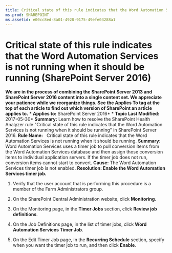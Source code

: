 ```yaml
---
title: Critical state of this rule indicates that the Word Automation Services is not running when it should be running (SharePoint Server 2016)
ms.prod: SHAREPOINT
ms.assetid: e00cc8ed-8a01-4928-9175-49efe03288a1
---
```



# Critical state of this rule indicates that the Word Automation Services is not running when it should be running (SharePoint Server 2016)
 **We are in the process of combining the SharePoint Server 2013 and SharePoint Server 2016 content into a single content set. We appreciate your patience while we reorganize things. See the Applies To tag at the top of each article to find out which version of SharePoint an article applies to.** * **Applies to:** SharePoint Server 2016*  * **Topic Last Modified:** 2017-05-30* **Summary:** Learn how to resolve the SharePoint Health Analyzer rule "Critical state of this rule indicates that the Word Automation Services is not running when it should be running" in SharePoint Server 2016. **Rule Name:**   Critical state of this rule indicates that the Word Automation Services is not running when it should be running. **Summary:** Word Automation Services uses a timer job to pull conversion items from the Word Automation Services database and then assign those conversion items to individual application servers. If the timer job does not run, conversion items cannot start to convert. **Cause:** The Word Automation Services timer job is not enabled. **Resolution: Enable the Word Automation Services timer job.**
1. Verify that the user account that is performing this procedure is a member of the Farm Administrators group.
    
  
2. On the SharePoint Central Administration website, click **Monitoring**.
    
  
3. On the Monitoring page, in the **Timer Jobs** section, click **Review job definitions**.
    
  
4. On the Job Definitions page, in the list of timer jobs, click **Word Automation Services Timer Job**.
    
  
5. On the Edit Timer Job page, in the **Recurring Schedule** section, specify when you want the timer job to run, and then click **Enable**.
    
  

